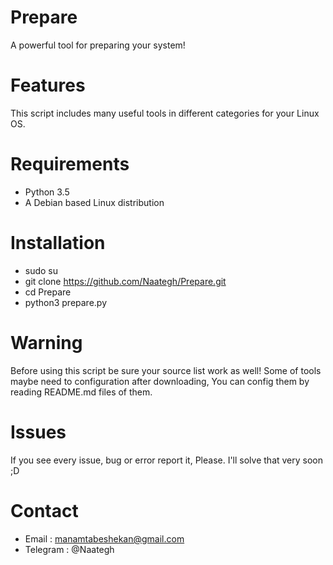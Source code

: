 # Prepare
A powerful tool for preparing your system!

# Features
This script includes many useful tools in different categories for your Linux OS.

# Requirements
- Python 3.5
- A Debian based Linux distribution

# Installation
- sudo su
- git clone https://github.com/Naategh/Prepare.git
- cd Prepare
- python3 prepare.py

# Warning
Before using this script be sure your source list work as well!
Some of tools maybe need to configuration after downloading, You can config them by reading README.md files of them.

# Issues
If you see every issue, bug or error report it, Please.
I'll solve that very soon ;D


# Contact
- Email : manamtabeshekan@gmail.com
- Telegram : @Naategh


